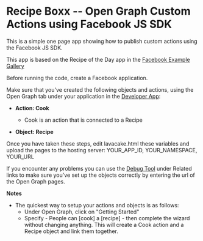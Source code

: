 Recipe Boxx -- Open Graph Custom Actions using Facebook JS SDK
===============================================================

This is a simple one page app showing how to publish custom actions using the Facebook JS SDK.

This app is based on the Recipe of the Day app in the [Facebook Example Gallery](http://developers.facebook.com/docs/samples/)

Before running the code, create a Facebook application. 

Make sure that you've created the following objects and actions, using the Open Graph tab under your application in the [Developer App](https://developers.facebook.com/apps):

 * **Action: Cook** 
    * Cook is an action that is connected to a Recipe

 * **Object: Recipe**
 

Once you have taken these steps, edit lavacake.html these variables and upload the pages to the hosting server: YOUR_APP_ID, YOUR_NAMESPACE, YOUR_URL

If you encounter any problems you can use the [Debug Tool](http://developers.facebook.com/tools/debug) under Related links to make sure you've set up the objects correctly by entering the url of the Open Graph pages.


**Notes**

 * The quickest way to setup your actions and objects is as follows:
   * Under Open Graph, click on "Getting Started"
   * Specify - People can [cook] a [recipe] - then complete the wizard without changing anything. This will create a Cook action and a Recipe object and link them together.
